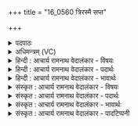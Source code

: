 +++
title = "16_0560 त्रिरस्मै सप्त"

+++
<details><summary>पदपाठः</summary>

त्रिः꣢। अ꣣स्मै। सप्त꣢। धे꣣न꣡वः꣢। दु꣣दुह्रिरे। सत्या꣢म्। आ꣣शि꣡र꣢म्। आ꣣। शि꣡र꣢꣯म्। प꣣रमे꣢। व्यो꣢मन्। वि। ओ꣣मनि। चत्वा꣡रि꣢। अ꣣न्या꣢। अ꣣न्। या꣢। भु꣡व꣢꣯नानि। नि꣣र्णि꣡जे꣢। निः꣣। नि꣡जे꣢꣯। चा꣡रू꣢꣯णि। च꣣क्रे। य꣢त्। ऋ꣣तैः꣢। अ꣡व꣢꣯र्धत। ५६०।
</details>

<details><summary>अधिमन्त्रम् (VC)</summary>

- पवमानः सोमः
- रेणुर्वैश्वामित्रः
- जगती
- निषादः
- पावमानं काण्डम्
</details>

<details><summary>हिन्दी : आचार्य रामनाथ वेदालंकार - विषयः</summary>

अगले मन्त्र में यह वर्णन है कि स्तोता क्या फल प्राप्त करता है।
</details>

<details><summary>हिन्दी : आचार्य रामनाथ वेदालंकार - पदार्थः</summary>

पदार्थान्वयभाषाः -  (परमे) उत्कृष्ट (व्योमनि) हृदयाकाश में (अस्मै) इस स्तोता के लिए (त्रिः सप्त) इक्कीस छन्दोंवाली (धेनवः) वेदवाणी रूप गौएँ (सत्याम् आशिरम्) सत्य रूप दूध को (दुदुह्रिरे) देती हैं। (यत्) जब यह स्तोता (ऋतैः) सत्य ज्ञानों और सत्य कर्मों से (अवर्द्धत) वृद्धि को प्राप्त करता है, तब (निर्णिजे) अपने आत्मा के शोधन वा पोषण के लिए (चत्वारि) चार (अन्या) अन्य (चारूणि) सुरम्य (भुवनानि) धर्म, अर्थ, काम, मोक्ष रूप भुवनों को (चक्रे) उत्पन्न कर लेता है ॥७॥ धेनु निघण्टु (१।११) में वाणीवाची नामों में पठित है। ताण्ड्य एवं गोपथब्राह्मण में भी कहा है कि ‘वाणी ही धेनु है’ (तां० ब्रा० १८।९।२१, गो० पू० २।२१)। अथवा वेदवाणी में धेनुत्व का आरोप होने से तथा उपमेय का उपमान द्वारा निगरण होने से अतिशयोक्ति अलङ्कार है ॥७॥
</details>

<details><summary>हिन्दी : आचार्य रामनाथ वेदालंकार - भावार्थः</summary>

भावार्थभाषाः -  सात गायत्र्यादि छन्द, सात अतिजगत्यादि छन्द और सात कृत्यादि छन्द मिलकर इक्कीस छन्द वेद में होते हैं। उन छन्दोंवाली इक्कीस प्रकार की वेदवाणियाँ मानो साक्षात् गौएँ हैं, जो अपने सेवक को सत्यज्ञानरूप और सत्कर्तव्यबोध रूप दूध देती हैं, जिससे परिपुष्ट हुआ वह धर्मार्थकाम-मोक्षरूप भुवनों में निवास करता हुआ जीवन की सफलता को प्राप्त कर लेता है ॥७॥
</details>

<details><summary>संस्कृत : आचार्य रामनाथ वेदालंकार - विषयः</summary>

अथ स्तोता किं फलं प्राप्नोतीत्याह।
</details>

<details><summary>संस्कृत : आचार्य रामनाथ वेदालंकार - पदार्थः</summary>

पदार्थान्वयभाषाः -  (परमे) उत्कृष्टे (व्योमनि) हृदयाकाशे (अस्मै) स्तोत्रे जनाय (त्रिः सप्त) एकविंशतिसंख्यका एकविंशतिच्छन्दोयुताः (धेनवः) वेदवाग्रूपा गावः (सत्याम् आशिरम्) सत्यरूपं दुग्धम् (दुदुह्रिरे) दुहन्ति। अत्र ‘बहुलं छन्दसि। अ० ७।१।८’ इति रुडागमः। (यत्) यदा एष (ऋतैः) सत्यैः ज्ञानकर्मभिः (अवर्द्धत) वृद्धिं गच्छति, तदायम् (निर्णिजे) आत्मनः शोधनाय पोषणाय वा। णिजिर् शौचपोषणयोः। चत्वारि चतुःसंख्यकानि (अन्या) अन्यानि (चारूणि) सुरम्याणि (भुवनानि) धर्मार्थकाममोक्षरूपाणि (चक्रे) सम्पादयति ॥७॥२ धेनुः इति वाङ्नामसु पठितम्। निघं० १।११। ‘वाग् वै धेनुः’ इति च ब्राह्मणम्, तां० ब्रा० १८।९।२१, गो० पू० २।२१। यद्वा वेदवाचि धेनुत्वारापोद्, उपमेयस्योपमानेन निगरणाच्चातिशयोक्तिरलङ्कारः ॥७॥
</details>

<details><summary>संस्कृत : आचार्य रामनाथ वेदालंकार - भावार्थः</summary>

भावार्थभाषाः -  सप्त गायत्र्यादीनि सप्त अतिजगत्यादीनि सप्त च कृत्यादीनि मिलित्वा एकविंशतिश्छन्दांसि भवन्ति। तन्मय्य एकविंशतिविधा वेदवाचः साक्षाद् धेनव इव सन्ति, याः स्वगोपालाय सत्यज्ञानरूपं सत्कर्तव्यबोधरूपं च पयः प्रयच्छन्ति, येन परिपुष्टः स धर्मार्थकाममोक्षरूपेषु चतुर्षु भुवनेषु कृतनिवासो जीवनसाफल्यमधिगच्छति ॥७॥
</details>

<details><summary>संस्कृत : आचार्य रामनाथ वेदालंकार - पादटिप्पनी</summary>

टिप्पणी:   १. ऋ० ९।७०।१ ‘दुदुह्रिरे, परमे’ इत्यत्र क्रमेण ‘दुदुह्रे, पूर्व्ये’ इति पाठः। २. विवरणकार एतामृचमेवं व्याचष्टे—“अस्मै सोमाय सप्त धेनवः सप्त छन्दांसि, त्रिः प्रातःसवनमाध्यन्दिनसवनतृतीयसवनेषु दुदुह्रिरे। अथवा त्रिः त्रिभिः सवनैः सप्त धेनवः सप्त होत्रा वषट्कारिणः—होता, मैत्रावरुणः ब्राह्मणाच्छंसी, पोता, नेष्टा, अच्छावाकः, आग्नीध्रः—एतेषां वाचः दुह्यन्ते। सत्याम् आशिरम् आश्रयणीयं मिश्रणं वा। परमे प्रकृष्टे व्योमनि व्याप्तिस्थाने यज्ञे वा। चत्वारि अग्निष्टोमः, उक्थ्यः, षोडशी, अतिरात्रश्चतुर्थः। अथवा पृथिवी, अन्तरिक्षं द्यौर्दिश इति। अथवा चत्वारो वेदाः। अथवा चत्वारो महर्त्विजः, अथवा चत्वारः समुद्राः। अन्या भुवनानि निर्णिजे चतुर्दश भुवनानि। सप्त भूरादयो लोकाः, सप्त पातालानि। तान्यपि चारूणि चक्रे कृतवान्। केन प्रकारेण ? यद् ऋतैः अन्नैः यज्ञैः सत्यैर्वा अवर्धत। अथवा त्रिः अस्मै सप्त धेनवः सप्त रश्मयः दुदुह्रिरे। अथवा सप्ताश्वाः। अथवा सप्त पावकजिह्वाः, सप्त मातरो वा, सप्त भूरादयो लोकाः, सप्त पातालानि, सप्त सोमसंस्थाः, सप्त समुद्राः, सप्त द्वीपानि, सप्त स्वराः—एताः दुदुह्रिरे। सत्याम् आशिरम् उदकं परमे व्योमनि। चत्वारि अन्या भुवनानि पृथिव्यादीनि चारूणि चक्रे। यद् ऋतैः यज्ञैः अवर्धत इति। अथवा त्रिः अस्मै सप्त धेनवः सप्त प्राणाः शीर्षण्या ईरिताः उत्पत्तिस्थितिप्रलयेषु। सत्याम् अवितथाम्। आशिरं ज्ञानम्। चत्वारि अन्यानि भुवनानि जाग्रत्स्वप्नसुषुप्तितुरीयासु अद्वैतावस्थेति। यद् ऋतैर्जनैः अवर्धत विज्ञानाय” इति। अथ भरतः—“त्रिः सप्त एकविंशतिः, धेनवः छन्दांसि माध्यमिकवाग्रूपेण अवतिष्ठन्ते इत्येतत्—‘अयं स शिङ्क्ते येन गौरभीवृता’ ऋ० १।१६४।२९ इत्यस्यामृचि ज्ञायते। वाचः छन्दांस्यभिव्यक्तिस्थानानीति वाचः छन्दोवृष्टिः। चत्वारि अन्या अन्यानि भुवनानि उदकानि। अस्य निर्णिजे रूपाय भवन्ति। एकं वासतीवरं त्रीणि ऐकधनानीति भुवनचतुष्टयम्। अयं च सोमः चारूणि भद्राणि चक्रे करोति यजमानानाम्, यत् यदा ऋतैः उदकैः अवर्धत वर्धते। तदा चारूणि चक्रे” इति। अथ सायणः—“परमे उत्कृष्टे व्योमनि विविधम् ओम अवनं गमनं देवानामत्रेति व्योमा यज्ञः तस्मिन् स्थिताय। यद्वा परमे व्योमनि अन्तरिक्षे वर्तमानाय। त्रिः सप्त एकविंशतिसंख्याकाः धेनवः प्रीणयित्र्यो गावः....। यद्वा त्रिः सप्त द्वादशमासाः, पञ्चर्तवः, त्रय इमे लोकाः, असावादित्य एकविंश इति। एतैः सर्वैः सह गोषु पय उत्पाद्यते तद् गावो दुहन्तीति। चत्वारि भुवना उदकानि वसतीवरीस्तिस्रश्चैकधना इति चतुःसंख्यानि...। निर्णिजे निर्णेजनाय परिशोधनाय परिपोषणाय वा...। ऋतैः यज्ञैः” इति।
</details>